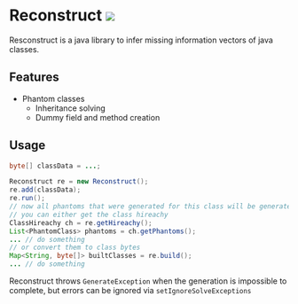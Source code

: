 # Reconstruct [![](https://jitpack.io/v/Nowilltolife/Reconstruct.svg)](https://jitpack.io/#Nowilltolife/Reconstruct)
Resconstruct is a java library to infer missing information vectors of java classes.  

## Features
  - Phantom classes
    - Inheritance solving
    - Dummy field and method creation

## Usage
```java
byte[] classData = ...;

Reconstruct re = new Reconstruct();
re.add(classData);
re.run();
// now all phantoms that were generated for this class will be generated
// you can either get the class hireachy 
ClassHireachy ch = re.getHireachy();
List<PhantomClass> phantoms = ch.getPhantoms();
... // do something
// or convert them to class bytes
Map<String, byte[]> builtClasses = re.build();
... // do something
```
Reconstruct throws `GenerateException` when the generation is impossible to complete, but errors can be ignored via `setIgnoreSolveExceptions`
